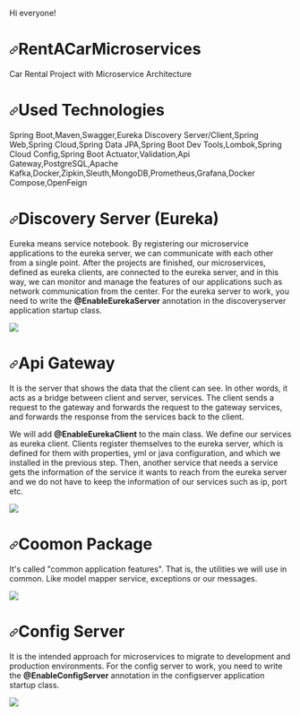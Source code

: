 Hi everyone!
<h1 dir="auto"><a id="user-content-rentacarmicroservices" class="anchor" aria-hidden="true" href="#rentacarmicroservices"><svg class="octicon octicon-link" viewBox="0 0 16 16" version="1.1" width="16" height="16" aria-hidden="true"><path fill-rule="evenodd" d="M7.775 3.275a.75.75 0 001.06 1.06l1.25-1.25a2 2 0 112.83 2.83l-2.5 2.5a2 2 0 01-2.83 0 .75.75 0 00-1.06 1.06 3.5 3.5 0 004.95 0l2.5-2.5a3.5 3.5 0 00-4.95-4.95l-1.25 1.25zm-4.69 9.64a2 2 0 010-2.83l2.5-2.5a2 2 0 012.83 0 .75.75 0 001.06-1.06 3.5 3.5 0 00-4.95 0l-2.5 2.5a3.5 3.5 0 004.95 4.95l1.25-1.25a.75.75 0 00-1.06-1.06l-1.25 1.25a2 2 0 01-2.83 0z"></path></svg></a>RentACarMicroservices</h1>
<p dir="auto">Car Rental Project with Microservice Architecture</p>
<h1 dir="auto"><a id="usedtechnologies" class="anchor" aria-hidden="true" href="#usedtechnologies"><svg class="octicon octicon-link" viewBox="0 0 16 16" version="1.1" width="16" height="16" aria-hidden="true"><path fill-rule="evenodd" d="M7.775 3.275a.75.75 0 001.06 1.06l1.25-1.25a2 2 0 112.83 2.83l-2.5 2.5a2 2 0 01-2.83 0 .75.75 0 00-1.06 1.06 3.5 3.5 0 004.95 0l2.5-2.5a3.5 3.5 0 00-4.95-4.95l-1.25 1.25zm-4.69 9.64a2 2 0 010-2.83l2.5-2.5a2 2 0 012.83 0 .75.75 0 001.06-1.06 3.5 3.5 0 00-4.95 0l-2.5 2.5a3.5 3.5 0 004.95 4.95l1.25-1.25a.75.75 0 00-1.06-1.06l-1.25 1.25a2 2 0 01-2.83 0z"></path></svg></a>Used Technologies</h1>
<p dir="auto">Spring Boot,Maven,Swagger,Eureka Discovery Server/Client,Spring Web,Spring Cloud,Spring Data JPA,Spring Boot Dev Tools,Lombok,Spring Cloud Config,Spring Boot Actuator,Validation,Api Gateway,PostgreSQL,Apache Kafka,Docker,Zipkin,Sleuth,MongoDB,Prometheus,Grafana,Docker Compose,OpenFeign</p>
<h1 dir="auto"><a id="discovery" class="anchor" aria-hidden="true" href="#discovery"><svg class="octicon octicon-link" viewBox="0 0 16 16" version="1.1" width="16" height="16" aria-hidden="true"><path fill-rule="evenodd" d="M7.775 3.275a.75.75 0 001.06 1.06l1.25-1.25a2 2 0 112.83 2.83l-2.5 2.5a2 2 0 01-2.83 0 .75.75 0 00-1.06 1.06 3.5 3.5 0 004.95 0l2.5-2.5a3.5 3.5 0 00-4.95-4.95l-1.25 1.25zm-4.69 9.64a2 2 0 010-2.83l2.5-2.5a2 2 0 012.83 0 .75.75 0 001.06-1.06 3.5 3.5 0 00-4.95 0l-2.5 2.5a3.5 3.5 0 004.95 4.95l1.25-1.25a.75.75 0 00-1.06-1.06l-1.25 1.25a2 2 0 01-2.83 0z"></path></svg></a>Discovery Server (Eureka)</h1>
<p dir="auto">Eureka means service notebook.&nbsp;By registering our microservice applications to the eureka server, we can communicate with each other from a single point. After the projects are finished, our microservices, defined as eureka clients, are connected to the eureka server, and in this way, we can monitor and manage the features of our applications such as network communication from the center. <span>For the eureka server to work, you need to write the&nbsp;</span><b>@EnableEurekaServer</b><span>&nbsp;annotation in the discoveryserver application startup class.</span></p>
<p><img src="https://miro.medium.com/max/875/1*pEkJ14U8EE0zLiqG621K9w.png" /></p>
<h1 dir="auto"><a id="apigateway" class="anchor" aria-hidden="true" href="#apigateway"><svg class="octicon octicon-link" viewBox="0 0 16 16" version="1.1" width="16" height="16" aria-hidden="true"><path fill-rule="evenodd" d="M7.775 3.275a.75.75 0 001.06 1.06l1.25-1.25a2 2 0 112.83 2.83l-2.5 2.5a2 2 0 01-2.83 0 .75.75 0 00-1.06 1.06 3.5 3.5 0 004.95 0l2.5-2.5a3.5 3.5 0 00-4.95-4.95l-1.25 1.25zm-4.69 9.64a2 2 0 010-2.83l2.5-2.5a2 2 0 012.83 0 .75.75 0 001.06-1.06 3.5 3.5 0 00-4.95 0l-2.5 2.5a3.5 3.5 0 004.95 4.95l1.25-1.25a.75.75 0 00-1.06-1.06l-1.25 1.25a2 2 0 01-2.83 0z"></path></svg></a>Api Gateway</h1>
<p dir="auto">It is the server that shows the data that the client can see. In other words, it acts as a bridge between client and server, services. The client sends a request to the gateway and forwards the request to the gateway services, and forwards the response from the services back to the client.</p>
<p dir="auto">We will add <strong>@EnableEurekaClient</strong> to the main class. We define our services as eureka client. Clients register themselves to the eureka server, which is defined for them with properties, yml or java configuration, and which we installed in the previous step. Then, another service that needs a service gets the information of the service it wants to reach from the eureka server and we do not have to keep the information of our services such as ip, port etc.</p>
<p><img src="https://miro.medium.com/max/875/1*pWX9dH_kueakine8NENurw.png" /></p>
<h1 dir="auto"><a id="common" class="anchor" aria-hidden="true" href="#common"><svg class="octicon octicon-link" viewBox="0 0 16 16" version="1.1" width="16" height="16" aria-hidden="true"><path fill-rule="evenodd" d="M7.775 3.275a.75.75 0 001.06 1.06l1.25-1.25a2 2 0 112.83 2.83l-2.5 2.5a2 2 0 01-2.83 0 .75.75 0 00-1.06 1.06 3.5 3.5 0 004.95 0l2.5-2.5a3.5 3.5 0 00-4.95-4.95l-1.25 1.25zm-4.69 9.64a2 2 0 010-2.83l2.5-2.5a2 2 0 012.83 0 .75.75 0 001.06-1.06 3.5 3.5 0 00-4.95 0l-2.5 2.5a3.5 3.5 0 004.95 4.95l1.25-1.25a.75.75 0 00-1.06-1.06l-1.25 1.25a2 2 0 01-2.83 0z"></path></svg></a>Coomon Package</h1>
<p dir="auto">It's called "common application features". That is, the utilities we will use in common. Like model mapper service, exceptions or our messages.</p>
<p dir="auto"><img src="https://miro.medium.com/max/335/1*cYW7gTUdB9kTIw5dmLXofQ.png" /></p>
<h1 dir="auto"><a id="config" class="anchor" aria-hidden="true" href="#config"><svg class="octicon octicon-link" viewBox="0 0 16 16" version="1.1" width="16" height="16" aria-hidden="true"><path fill-rule="evenodd" d="M7.775 3.275a.75.75 0 001.06 1.06l1.25-1.25a2 2 0 112.83 2.83l-2.5 2.5a2 2 0 01-2.83 0 .75.75 0 00-1.06 1.06 3.5 3.5 0 004.95 0l2.5-2.5a3.5 3.5 0 00-4.95-4.95l-1.25 1.25zm-4.69 9.64a2 2 0 010-2.83l2.5-2.5a2 2 0 012.83 0 .75.75 0 001.06-1.06 3.5 3.5 0 00-4.95 0l-2.5 2.5a3.5 3.5 0 004.95 4.95l1.25-1.25a.75.75 0 00-1.06-1.06l-1.25 1.25a2 2 0 01-2.83 0z"></path></svg></a>Config Server</h1>
<p dir="auto"><span>It is the intended approach for microservices to migrate to development and production environments.&nbsp;</span>For the config server to work, you need to write the<span>&nbsp;</span><b>@EnableConfigServer</b><span>&nbsp;</span>annotation in the configserver application startup class.</p>
<p dir="auto"><img src="https://miro.medium.com/max/875/1*BRwsAYn26zFPC8YOK3a8Bw.png" /></p>
